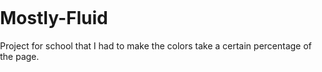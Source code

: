 # Mostly-Fluid
Project for school that I had to make the colors take a certain percentage of the page. 
<html lang="en">
  <head>
    <title>Mostly Fluid - Quiz</title>
    <meta charset="utf-8">
    <meta name="viewport" content="width=device-width, initial-scale=1.0">
    <style type="text/css">
      /*
      These are the default styles. No need to change these.
      */
      @import url(https://fonts.googleapis.com/css?family=Roboto);
      html, body {
        margin: 0;
        padding: 0;
      }

      body {
        font-family: 'Roboto', sans-serif;
      }

      .title {
        font-size: 2.5em;
        text-align: center;
      }

      .box {
        min-height: 150px;
      }

      .dark_blue {
        background-color: #2A457A;
        color: #efefef;
      }

      .light_blue {
        background-color: #099DD9;
      }

      .green {
        background-color: #0C8542;
      }

      .lime {
        background-color: rgb(179, 210, 52);
      }

      .seafoam {
        background-color: rgb(77, 190, 161);
      }

      .red {
        background-color: #EC1D3B;
      }

      .orange {
        background-color: #F79420;
      }
    </style>
    <style type="text/css">
      /*
      These are the responsive styles. Throw some breakpoints in here!
      */
      .container {
        display: flex;
        flex-wrap: wrap;
      }

      .box {
        width: 50%;
      }

      @media screen and (max-width: 450px) {
        .light_blue, .green {
          width: 50%;
        }
      }
    </style>
  </head>
  <body>
    <div class="container">
      <div class="box dark_blue"></div>
      <div class="box light_blue"></div>
      <div class="box green"></div>
      <div class="box red"></div>
      <div class="box orange"></div>
    </div>
  </body>
</html>

